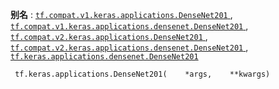 **别名** : [ `tf.compat.v1.keras.applications.DenseNet201` ](/api_docs/python/tf/keras/applications/DenseNet201), [ `tf.compat.v1.keras.applications.densenet.DenseNet201` ](/api_docs/python/tf/keras/applications/DenseNet201), [ `tf.compat.v2.keras.applications.DenseNet201` ](/api_docs/python/tf/keras/applications/DenseNet201), [ `tf.compat.v2.keras.applications.densenet.DenseNet201` ](/api_docs/python/tf/keras/applications/DenseNet201), [ `tf.keras.applications.densenet.DenseNet201` ](/api_docs/python/tf/keras/applications/DenseNet201)

```
 tf.keras.applications.DenseNet201(    *args,    **kwargs) 
```

